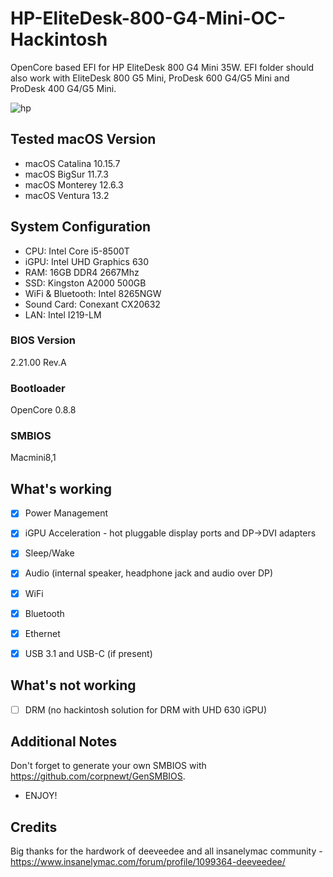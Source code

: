 # HP-EliteDesk-800-G4-Mini-OC-Hackintosh


OpenCore based EFI for HP EliteDesk 800 G4 Mini 35W. EFI folder should also work with EliteDesk 800 G5 Mini, ProDesk 600 G4/G5 Mini and ProDesk 400 G4/G5 Mini.


![hp](https://user-images.githubusercontent.com/93620854/212490075-5390ef5f-fd90-4c76-ad38-4487d1f2bc08.png)





## Tested macOS Version

- macOS Catalina 10.15.7
- macOS BigSur 11.7.3
- macOS Monterey 12.6.3
- macOS Ventura 13.2


## System Configuration

- CPU:  Intel Core i5-8500T
- iGPU: Intel UHD Graphics 630
- RAM:  16GB DDR4 2667Mhz
- SSD:  Kingston A2000 500GB
- WiFi & Bluetooth: Intel 8265NGW
- Sound Card: Conexant CX20632
- LAN: Intel I219-LM

### BIOS Version

2.21.00 Rev.A


### Bootloader

OpenCore 0.8.8

### SMBIOS

Macmini8,1



## What's working

 - [x] Power Management
 
 - [x] iGPU Acceleration - hot pluggable display ports and DP->DVI adapters

 - [x] Sleep/Wake
 
 - [x] Audio (internal speaker, headphone jack and audio over DP)
 
 - [x] WiFi
 
 - [x] Bluetooth

 - [x] Ethernet

 - [x] USB 3.1 and USB-C (if present)
 


## What's not working

- [ ] DRM (no hackintosh solution for DRM with UHD 630 iGPU)


## Additional Notes

Don't forget to generate your own SMBIOS with https://github.com/corpnewt/GenSMBIOS. 

- ENJOY!

## Credits

Big thanks for the hardwork of deeveedee and all insanelymac community - https://www.insanelymac.com/forum/profile/1099364-deeveedee/
